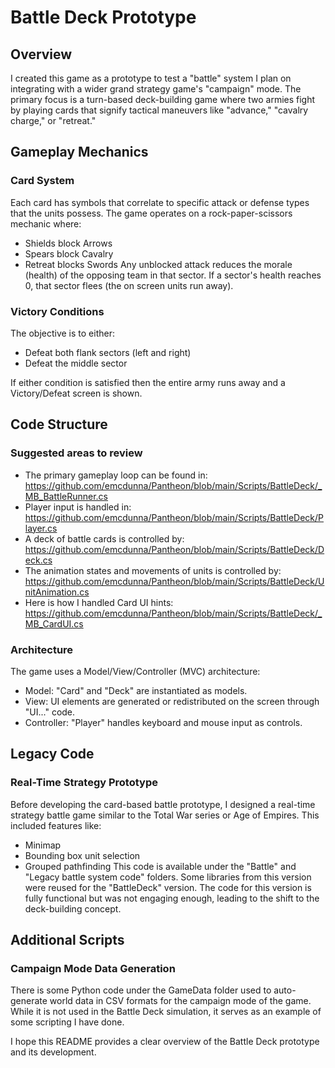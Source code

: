 # Battle Deck Prototype
## Overview
I created this game as a prototype to test a "battle" system I plan on integrating with a wider grand strategy game's "campaign" mode. The primary focus is a turn-based deck-building game where two armies fight by playing cards that signify tactical maneuvers like "advance," "cavalry charge," or "retreat."

## Gameplay Mechanics
### Card System
Each card has symbols that correlate to specific attack or defense types that the units possess. The game operates on a rock-paper-scissors mechanic where:

- Shields block Arrows
- Spears block Cavalry
- Retreat blocks Swords
Any unblocked attack reduces the morale (health) of the opposing team in that sector. If a sector's health reaches 0, that sector flees (the on screen units run away).

### Victory Conditions
The objective is to either:
- Defeat both flank sectors (left and right)
- Defeat the middle sector

If either condition is satisfied then the entire army runs away and a Victory/Defeat screen is shown.

## Code Structure

### Suggested areas to review
* The primary gameplay loop can be found in: https://github.com/emcdunna/Pantheon/blob/main/Scripts/BattleDeck/_MB_BattleRunner.cs
* Player input is handled in: https://github.com/emcdunna/Pantheon/blob/main/Scripts/BattleDeck/Player.cs
* A deck of battle cards is controlled by: https://github.com/emcdunna/Pantheon/blob/main/Scripts/BattleDeck/Deck.cs
* The animation states and movements of units is controlled by: https://github.com/emcdunna/Pantheon/blob/main/Scripts/BattleDeck/UnitAnimation.cs
* Here is how I handled Card UI hints: https://github.com/emcdunna/Pantheon/blob/main/Scripts/BattleDeck/_MB_CardUI.cs

### Architecture
The game uses a Model/View/Controller (MVC) architecture:

- Model: "Card" and "Deck" are instantiated as models.
- View: UI elements are generated or redistributed on the screen through "UI..." code.
- Controller: "Player" handles keyboard and mouse input as controls.

## Legacy Code
### Real-Time Strategy Prototype
Before developing the card-based battle prototype, I designed a real-time strategy battle game similar to the Total War series or Age of Empires. This included features like:

- Minimap
- Bounding box unit selection
- Grouped pathfinding
This code is available under the "Battle" and "Legacy battle system code" folders. Some libraries from this version were reused for the "BattleDeck" version. The code for this version is fully functional but was not engaging enough, leading to the shift to the deck-building concept.

## Additional Scripts
### Campaign Mode Data Generation
There is some Python code under the GameData folder used to auto-generate world data in CSV formats for the campaign mode of the game. While it is not used in the Battle Deck simulation, it serves as an example of some scripting I have done.

I hope this README provides a clear overview of the Battle Deck prototype and its development.
